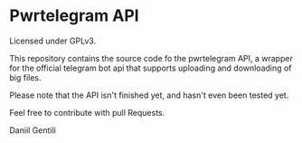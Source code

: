 # Pwrtelegram API

Licensed under GPLv3.

This repository contains the source code fo the pwrtelegram API, a wrapper for the official telegram bot api that supports uploading and downloading of big files.

Please note that the API isn't finished yet, and hasn't even been tested yet.


Feel free to contribute with pull Requests.


Daniil Gentili
